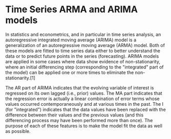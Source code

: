# Time Series ARMA and ARIMA models

In statistics and econometrics, and in particular in time series analysis, an autoregressive integrated moving average (ARIMA) model is a generalization of an autoregressive moving average (ARMA) model. Both of these models are fitted to time series data either to better understand the data or to predict future points in the series (forecasting). ARIMA models are applied in some cases where data show evidence of non-stationarity, where an initial differencing step (corresponding to the "integrated" part of the model) can be applied one or more times to eliminate the non-stationarity.[1]

The AR part of ARIMA indicates that the evolving variable of interest is regressed on its own lagged (i.e., prior) values. The MA part indicates that the regression error is actually a linear combination of error terms whose values occurred contemporaneously and at various times in the past. The I (for "integrated") indicates that the data values have been replaced with the difference between their values and the previous values (and this differencing process may have been performed more than once). The purpose of each of these features is to make the model fit the data as well as possible.
